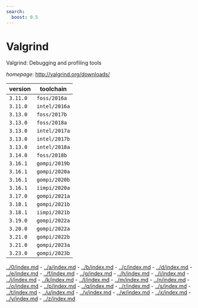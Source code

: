 ```yaml
---
search:
  boost: 0.5
---
```

# Valgrind

Valgrind: Debugging and profiling tools

*homepage*: <http://valgrind.org/downloads/>

version | toolchain
--------|----------
``3.11.0`` | ``foss/2016a``
``3.11.0`` | ``intel/2016a``
``3.13.0`` | ``foss/2017b``
``3.13.0`` | ``foss/2018a``
``3.13.0`` | ``intel/2017a``
``3.13.0`` | ``intel/2017b``
``3.13.0`` | ``intel/2018a``
``3.14.0`` | ``foss/2018b``
``3.16.1`` | ``gompi/2019b``
``3.16.1`` | ``gompi/2020a``
``3.16.1`` | ``gompi/2020b``
``3.16.1`` | ``iimpi/2020a``
``3.17.0`` | ``gompi/2021a``
``3.18.1`` | ``gompi/2021b``
``3.18.1`` | ``iimpi/2021b``
``3.19.0`` | ``gompi/2022a``
``3.20.0`` | ``gompi/2022a``
``3.21.0`` | ``gompi/2022b``
``3.21.0`` | ``gompi/2023a``
``3.23.0`` | ``gompi/2023b``

[../0/index.md](0) - [../a/index.md](a) - [../b/index.md](b) - [../c/index.md](c) - [../d/index.md](d) - [../e/index.md](e) - [../f/index.md](f) - [../g/index.md](g) - [../h/index.md](h) - [../i/index.md](i) - [../j/index.md](j) - [../k/index.md](k) - [../l/index.md](l) - [../m/index.md](m) - [../n/index.md](n) - [../o/index.md](o) - [../p/index.md](p) - [../q/index.md](q) - [../r/index.md](r) - [../s/index.md](s) - [../t/index.md](t) - [../u/index.md](u) - [../v/index.md](v) - [../w/index.md](w) - [../x/index.md](x) - [../y/index.md](y) - [../z/index.md](z)

